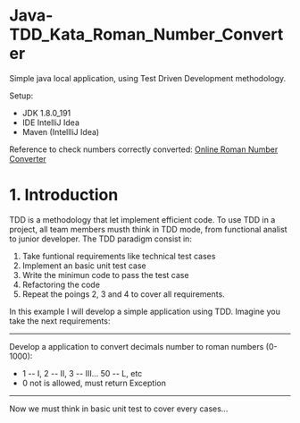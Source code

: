 # Java-TDD_Kata_Roman_Number_Converter
Simple java local application, using Test Driven Development methodology.

Setup:
 - JDK 1.8.0_191
 - IDE IntelliJ Idea
 - Maven (IntellliJ Idea)

Reference to check numbers correctly converted: [Online Roman Number Converter](https://es.calcuworld.com/calculadoras-matematicas/numeros-romanos/)



# 1. Introduction
  TDD is a methodology that let implement efficient code. To use TDD in a project, all team members musth think in TDD mode, from functional analist to junior developer.
  The TDD paradigm consist in:
  1. Take funtional requirements like technical test cases
  2. Implement an basic unit test case
  3. Write the minimun code to pass the test case
  4. Refactoring the code
  5. Repeat the poings 2, 3 and 4 to cover all requirements.

In this example I will develop a simple application using TDD. Imagine you take the next requirements:
___
Develop a application to convert decimals number to roman numbers (0-1000):

- 1 -- I, 2 -- II, 3 -- III... 50 -- L, etc <br/>
- 0 not is allowed, must return Exception
___
Now we must think in basic unit test to cover every cases...
